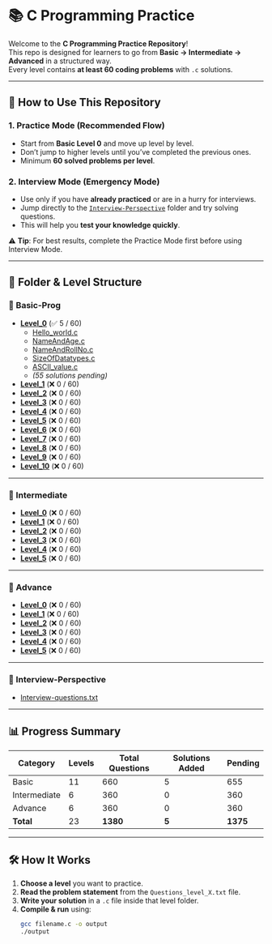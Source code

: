 # 📚 C Programming Practice

Welcome to the **C Programming Practice Repository**!  
This repo is designed for learners to go from **Basic → Intermediate → Advanced** in a structured way.  
Every level contains **at least 60 coding problems** with `.c` solutions.

---

## 📌 How to Use This Repository

### 1. **Practice Mode (Recommended Flow)**
- Start from **Basic Level 0** and move up level by level.
- Don’t jump to higher levels until you’ve completed the previous ones.
- Minimum **60 solved problems per level**.

### 2. **Interview Mode (Emergency Mode)**
- Use only if you have **already practiced** or are in a hurry for interviews.
- Jump directly to the [`Interview-Perspective`](./Interview-Perspective/Interview-questions.txt) folder and try solving questions.
- This will help you **test your knowledge quickly**.

⚠️ **Tip**: For best results, complete the Practice Mode first before using Interview Mode.

---

<!-- AUTO-START -->
<!-- AUTO-END -->


## 📂 Folder & Level Structure

### 📁 Basic-Prog
- **[Level_0](./Basic-Prog/Level_0)** (✅ 5 / 60)
  - [Hello_world.c](./Basic-Prog/Level_0/Hello_world.c)
  - [NameAndAge.c](./Basic-Prog/Level_0/NameAndAge.c)
  - [NameAndRollNo.c](./Basic-Prog/Level_0/NameAndRollNo.c)
  - [SizeOfDatatypes.c](./Basic-Prog/Level_0/SizeOfDatatypes.c)
  - [ASCII_value.c](././Basic-Prog/Level_0/ASCII_value.c)
  - *(55 solutions pending)*
- **[Level_1](./Basic-Prog/level%201)** (❌ 0 / 60)
- **[Level_2](./Basic-Prog/Level_2)** (❌ 0 / 60)
- **[Level_3](./Basic-Prog/Level_3)** (❌ 0 / 60)
- **[Level_4](./Basic-Prog/Level_4)** (❌ 0 / 60)
- **[Level_5](./Basic-Prog/Level_5)** (❌ 0 / 60)
- **[Level_6](./Basic-Prog/Level_6)** (❌ 0 / 60)
- **[Level_7](./Basic-Prog/Level_7)** (❌ 0 / 60)
- **[Level_8](./Basic-Prog/Level_8)** (❌ 0 / 60)
- **[Level_9](./Basic-Prog/Level_9)** (❌ 0 / 60)
- **[Level_10](./Basic-Prog/Level_10)** (❌ 0 / 60)

---

### 📁 Intermediate
- **[Level_0](./Intermediate/Level_0)** (❌ 0 / 60)
- **[Level_1](./Intermediate/Level_1)** (❌ 0 / 60)
- **[Level_2](./Intermediate/Level_2)** (❌ 0 / 60)
- **[Level_3](./Intermediate/Level_3)** (❌ 0 / 60)
- **[Level_4](./Intermediate/Level_4)** (❌ 0 / 60)
- **[Level_5](./Intermediate/Level_5)** (❌ 0 / 60)

---

### 📁 Advance
- **[Level_0](./Advance/leve_0)** (❌ 0 / 60)
- **[Level_1](./Advance/leve_1)** (❌ 0 / 60)
- **[Level_2](./Advance/leve_2)** (❌ 0 / 60)
- **[Level_3](./Advance/leve_3)** (❌ 0 / 60)
- **[Level_4](./Advance/leve_4)** (❌ 0 / 60)
- **[Level_5](./Advance/leve_5)** (❌ 0 / 60)

---

### 📁 Interview-Perspective
- [Interview-questions.txt](./Interview-Perspective/Interview-questions.txt)

---

## 📊 Progress Summary
| Category      | Levels | Total Questions | Solutions Added | Pending |
|---------------|--------|----------------|----------------|---------|
| Basic         | 11     | 660            | 5              | 655     |
| Intermediate  | 6      | 360            | 0              | 360     |
| Advance       | 6      | 360            | 0              | 360     |
| **Total**     | 23     | **1380**       | **5**          | **1375** |

---

## 🛠 How It Works
1. **Choose a level** you want to practice.
2. **Read the problem statement** from the `Questions_level_X.txt` file.
3. **Write your solution** in a `.c` file inside that level folder.
4. **Compile & run** using:
   ```bash
   gcc filename.c -o output
   ./output
